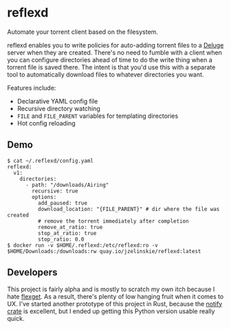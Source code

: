 # reflexd

Automate your torrent client based on the filesystem.

reflexd enables you to write policies for auto-adding torrent files to a [Deluge] server when they are created.
There's no need to fumble with a client when you can configure directories ahead of time to do the write thing when a torrent file is saved there.
The intent is that you'd use this with a separate tool to automatically download files to whatever directories you want.

Features include:

* Declarative YAML config file
* Recursive directory watching
* `FILE` and `FILE_PARENT` variables for templating directories
* Hot config reloading

[Deluge]: https://deluge-torrent.org

## Demo

```
$ cat ~/.reflexd/config.yaml
reflexd:
  v1:
    directories:
      - path: "/downloads/Airing"
        recursive: true
        options:
          add_paused: true
          download_location: "{FILE_PARENT}" # dir where the file was created
          # remove the torrent immediately after completion
          remove_at_ratio: true
          stop_at_ratio: true
          stop_ratio: 0.0
$ docker run -v $HOME/.reflexd:/etc/reflexd:ro -v $HOME/Downloads:/downloads:rw quay.io/jzelinskie/reflexd:latest
```

## Developers

This project is fairly alpha and is mostly to scratch my own itch because I hate [flexget].
As a result, there's plenty of low hanging fruit when it comes to UX.
I've started another prototype of this project in Rust, because the [notify crate] is excellent, but I ended up getting this Python version usable really quick.


[flexget]: https://flexget.com
[notify crate]: https://crates.io/crates/notify

